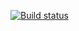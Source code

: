 [![Build status](https://ci.appveyor.com/api/projects/status/40swplhp3s4pgw11/branch/main?svg=true)](https://ci.appveyor.com/project/ssw30/patterns-ssw-part01/branch/main)
